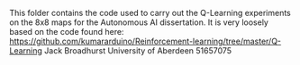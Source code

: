 This folder contains the code used to carry out the Q-Learning experiments on the 8x8 maps for the Autonomous AI dissertation.
It is very loosely based on the code found here:
https://github.com/kumararduino/Reinforcement-learning/tree/master/Q-Learning
Jack Broadhurst
University of Aberdeen
51657075
